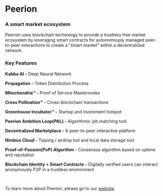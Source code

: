 # Peerion
<h3>A smart market ecosystem</h3>
<p>Peerion uses blockchain technology to provide a trustless free market ecosystem by leveraging smart contracts for autonomously managed peer-to-peer interactions to create a "smart market" within a decentralized network.

</p>

<h3>Key Features</h3>

<p><b>Kabba AI -</b> Deep Neural Network</p>
<p><b>Propagation -</b> Token Distribution Process</p>
<p><b>Mitochondria™ -</b> Proof of Service Masternodes</p>
<p><b>Cross Pollination™ -</b> Cross-blockchain transactions</p>
<p><b>Greenhouse Incubator™ -</b> Startup and investment hotspot</p>
<p><b>Peerion Ambition Loop(PAL) -</b> Algorithmic job matching tool</p>
<p><b>Decentralized Marketplace -</b> A peer-to-peer interactive platform</p>
<p><b>Nimbus Cloud -</b> Tipping / airdrop bot and local data storage tool</p>
<p><b>Proof-of-Passion(PoP) Algorithm -</b> Consensus algorithm based on uptime and reputation</p>
<p><b>Blockchain Identity + Smart Contracts -</b> Digitally verified users can interact anonymously P2P in a trustless environment</p>
<br>
<p>To learn more about Peerion, please go to our <a href="https://www.hyperionx.org/"> website</a>.</p>
